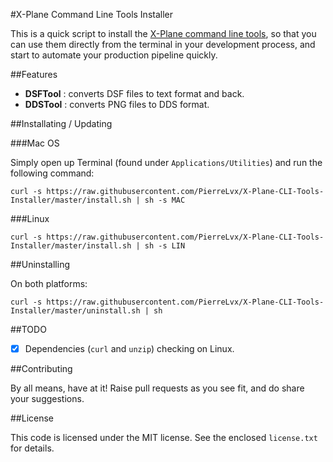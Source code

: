 #X-Plane Command Line Tools Installer

This is a quick script to install the [X-Plane command line tools](http://developer.x-plane.com/tools/xptools/), so that you can use them directly from the terminal in your development process, and start to automate your production pipeline quickly.

##Features

* **DSFTool** : converts DSF files to text format and back.
* **DDSTool** : converts PNG files to DDS format.

##Installating / Updating

###Mac OS

Simply open up Terminal (found under `Applications/Utilities`) and run the following command:

`curl -s https://raw.githubusercontent.com/PierreLvx/X-Plane-CLI-Tools-Installer/master/install.sh | sh -s MAC`

###Linux

`curl -s https://raw.githubusercontent.com/PierreLvx/X-Plane-CLI-Tools-Installer/master/install.sh | sh -s LIN`

##Uninstalling

On both platforms:

`curl -s https://raw.githubusercontent.com/PierreLvx/X-Plane-CLI-Tools-Installer/master/uninstall.sh | sh`

##TODO

- [x] Dependencies (`curl` and `unzip`) checking on Linux.

##Contributing

By all means, have at it! Raise pull requests as you see fit, and do share your suggestions.

##License

This code is licensed under the MIT license. See the enclosed `license.txt` for details.
